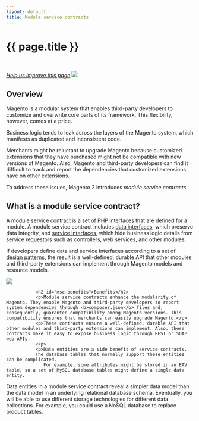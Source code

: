 ```yaml
---
layout: default
title: Module service contracts
---
```


<div class="container bs-docs-container">
   <div class="row">
      <div class="jumbotron">
         <h1 class="api1" id="coding-standards">{{ page.title }}</h1>
      </div>
      <div class="row">
         <div class="col-xs-3">
            <p>&nbsp;</p>
         </div>
         <div class="col-xs-9" role="main">
            <div class="bs-docs-section">
               <p><a href="{{ site.githuburl }}guides/v1.0/extension-dev-guide/services/services.md" target="_blank"><em>Help us improve this page</em></a>&nbsp;<img src="{{ site.baseurl }}common/images/newWindow.gif"/></p>
               <h2 id="overview">Overview</h2>
               <p>Magento is a modular system that enables third-party developers to customize and overwrite core parts of its framework. This flexibility, however, comes at a price.</p>
               <p>Business logic tends to leak across the layers of the Magento system, which manifests as duplicated and inconsistent code.</p>
               <p>Merchants might be reluctant to upgrade Magento because customized extensions that they have purchased might not be compatible with new versions of Magento.
                  Also, Magento and third-party developers can find it difficult to track and report the dependencies that customized extensions have on other extensions.
               </p>
               <p>To address these issues, Magento 2 introduces <i>module service contracts</i>.</p>
               <h2 id="what-is-msc">What is a module service contract?</h2>
               <p>A module service contract is a set of PHP interfaces that are defined for a module.
                  A module service contract includes <a href="{{ site.gdeurl }}/extension-dev-guide/module-service-contracts/design-patterns.html#data-interfaces">data interfaces</a>, which preserve data integrity, and <a href="{{ site.gdeurl }}/extension-dev-guide/module-service-contracts/design-patterns.html#service-interfaces">service interfaces</a>, which hide business logic details from service requestors such as controllers, web services, and other modules.
               </p>
                <p>
                  If developers define data and service interfaces according to a set of <a href="{{ site.gdeurl }}/extension-dev-guide/module-service-contracts/design-patterns.html">design patterns</a>, the result is a well-defined, durable API that other modules and third-party extensions can implement through Magento models and resource models.
               </p>
               <p><img src="{{ site.baseurl }}common/images/msc.jpg"/></p>

               <h2 id="msc-benefits">Benefits</h2>
               <p>Module service contracts enhance the modularity of Magento. They enable Magento and third-party developers to report system dependencies through <b>composer.json</b> files and, consequently, guarantee compatibility among Magento versions. This compatibility ensures that merchants can easily upgrade Magento.</p>
               <p>These contracts ensure a well-defined, durable API that other modules and third-party extensions can implement. Also, these contracts make it easy to expose business logic through REST or SOAP web APIs.
               </p>
               <p>Data entities are a side benefit of service contracts.
               The database tables that normally support these entities can be complicated.
                  For example, some attributes might be stored in an EAV table, so a set of MySQL database tables might define a single data entity.
Data entities in a module service contract reveal a simpler data model than the data model in an underlying relational database schema.
                  Eventually, you will be able to use different storage technologies for different data collections. For example, you could use a NoSQL database to replace product tables.
               </p>
            </div>
         </div>
      </div>
   </div>
</div>